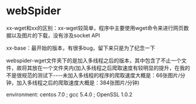# webSpider

xx-wget和xx的区别：xx-wget较简单，程序中主要使用wget命令来进行网页数据以及图片的下载，没有涉及socket API

xx-base：最开始的版本，有很多bug，留下来只是为了纪念一下

webspider-wget文件夹下的是加入多线程之后的版本，其中包含了不止一个文件，故将其放在一个文件夹内(加入多线程之后爬取速度有较明显的提升，在我的不是很规范的测试下----未加入多线程的程序的爬取速度大概是：66张图片/分钟，加入多线程之后的爬取速度大概是：384张图片/分钟)


environment: centos 7.0 ; gcc 5.4.0 ; OpenSSL 1.0.2

